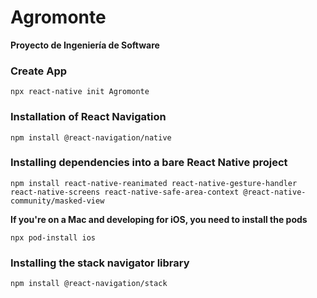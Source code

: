 # Agromonte

**Proyecto de Ingeniería de Software**

### Create App

```
npx react-native init Agromonte
```

### Installation of React Navigation

```
npm install @react-navigation/native
```

### Installing dependencies into a bare React Native project

~~~
npm install react-native-reanimated react-native-gesture-handler react-native-screens react-native-safe-area-context @react-native-community/masked-view
~~~

**If you're on a Mac and developing for iOS, you need to install the pods**

~~~
npx pod-install ios
~~~

### Installing the stack navigator library

~~~
npm install @react-navigation/stack
~~~